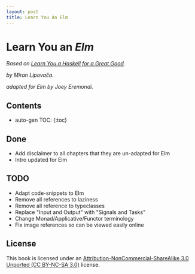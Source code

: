 ```yaml
---
layout: post
title: Learn You An Elm
---
```


Learn You an _Elm_ 
=====================================
_Based on [Learn You a Haskell for a Great Good](http://learnyouahaskell.com/chapters)._

_by Miran Lipovača._

_adapted for Elm by Joey Eremondi._

Contents 
----

* auto-gen TOC:
{:toc}

Done
----

* Add disclaimer to all chapters that they are un-adapted for Elm
* Intro updated for Elm
 
TODO
----

* Adapt code-snippets to Elm
* Remove all references to laziness
* Remove all reference to typeclasses
* Replace "Input and Output" with "Signals and Tasks"
* Change Monad/Applicative/Functor terminology
* Fix image references so can be viewed easily online

License
-------

This book is licensed under an [Attribution-NonCommercial-ShareAlike 3.0
Unported (CC BY-NC-SA 3.0)](http://creativecommons.org/licenses/by-nc-sa/3.0/)
license.
